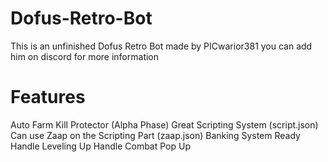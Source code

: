 # Dofus-Retro-Bot

This is an unfinished Dofus Retro Bot made by PICwarior381 you can add him on discord for more information

# Features
Auto Farm
Kill Protector (Alpha Phase)
Great Scripting System (script.json)
Can use Zaap on the Scripting Part (zaap.json)
Banking System Ready
Handle Leveling Up
Handle Combat Pop Up